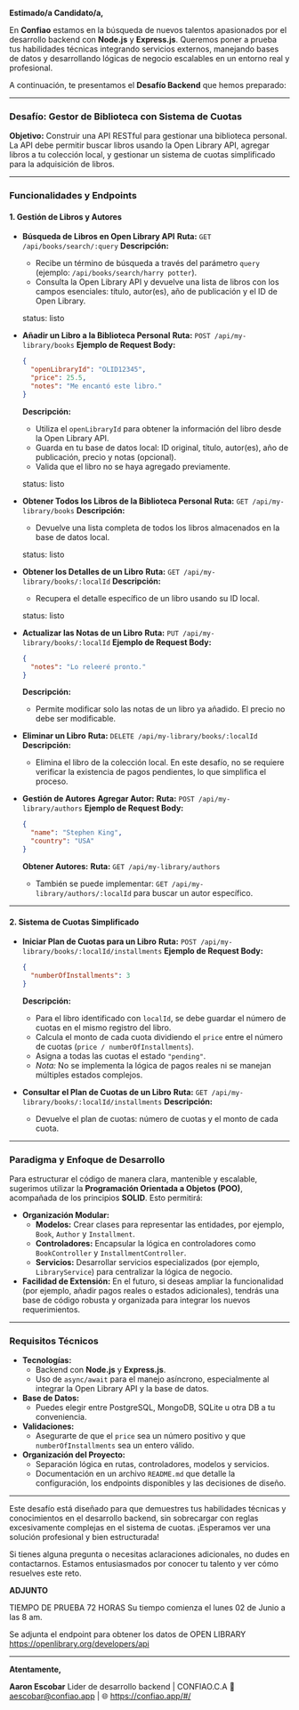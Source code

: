 **Estimado/a Candidato/a,**

En **Confiao** estamos en la búsqueda de nuevos talentos apasionados por
el desarrollo backend con **Node.js** y **Express.js**. Queremos poner a
prueba tus habilidades técnicas integrando servicios externos, manejando
bases de datos y desarrollando lógicas de negocio escalables en un
entorno real y profesional.

A continuación, te presentamos el **Desafío Backend** que hemos
preparado:

---

### **Desafío: Gestor de Biblioteca con Sistema de Cuotas**

**Objetivo:**
Construir una API RESTful para gestionar una biblioteca personal. La API
debe permitir buscar libros usando la Open Library API, agregar libros a
tu colección local, y gestionar un sistema de cuotas simplificado para
la adquisición de libros.

---

### **Funcionalidades y Endpoints**

#### 1. **Gestión de Libros y Autores**

- **Búsqueda de Libros en Open Library API**
  **Ruta:** `GET /api/books/search/:query`
  **Descripción:**

  - Recibe un término de búsqueda a través del parámetro `query`
    (ejemplo: `/api/books/search/harry potter`).
  - Consulta la Open Library API y devuelve una lista de libros con los
    campos esenciales: título, autor(es), año de publicación y el ID de Open
    Library.

  status: listo

- **Añadir un Libro a la Biblioteca Personal**
  **Ruta:** `POST /api/my-library/books`
  **Ejemplo de Request Body:**

  ```json
  {
    "openLibraryId": "OLID12345",
    "price": 25.5,
    "notes": "Me encantó este libro."
  }
  ```

  **Descripción:**

  - Utiliza el `openLibraryId` para obtener la información del libro
    desde la Open Library API.
  - Guarda en tu base de datos local: ID original, título, autor(es),
    año de publicación, precio y notas (opcional).
  - Valida que el libro no se haya agregado previamente.

  status: listo

- **Obtener Todos los Libros de la Biblioteca Personal**
  **Ruta:** `GET /api/my-library/books`
  **Descripción:**

  - Devuelve una lista completa de todos los libros almacenados en la
    base de datos local.

  status: listo

- **Obtener los Detalles de un Libro**
  **Ruta:** `GET /api/my-library/books/:localId`
  **Descripción:**

  - Recupera el detalle específico de un libro usando su ID local.

  status: listo

- **Actualizar las Notas de un Libro**
  **Ruta:** `PUT /api/my-library/books/:localId`
  **Ejemplo de Request Body:**

  ```json
  {
    "notes": "Lo releeré pronto."
  }
  ```

  **Descripción:**

  - Permite modificar solo las notas de un libro ya añadido. El precio
    no debe ser modificable.

- **Eliminar un Libro**
  **Ruta:** `DELETE /api/my-library/books/:localId`
  **Descripción:**

  - Elimina el libro de la colección local. En este desafío, no se
    requiere verificar la existencia de pagos pendientes, lo que simplifica
    el proceso.

- **Gestión de Autores**
  **Agregar Autor:**
  **Ruta:** `POST /api/my-library/authors`
  **Ejemplo de Request Body:**

  ```json
  {
    "name": "Stephen King",
    "country": "USA"
  }
  ```

  **Obtener Autores:**
  **Ruta:** `GET /api/my-library/authors`

  - También se puede implementar: `GET /api/my-library/authors/:localId`
    para buscar un autor específico.

---

#### 2. **Sistema de Cuotas Simplificado**

- **Iniciar Plan de Cuotas para un Libro**
  **Ruta:** `POST /api/my-library/books/:localId/installments`
  **Ejemplo de Request Body:**

  ```json
  {
    "numberOfInstallments": 3
  }
  ```

  **Descripción:**

  - Para el libro identificado con `localId`, se debe guardar el número
    de cuotas en el mismo registro del libro.
  - Calcula el monto de cada cuota dividiendo el `price` entre el número
    de cuotas (`price / numberOfInstallments`).
  - Asigna a todas las cuotas el estado `"pending"`.
  - _Nota:_ No se implementa la lógica de pagos reales ni se manejan
    múltiples estados complejos.

- **Consultar el Plan de Cuotas de un Libro**
  **Ruta:** `GET /api/my-library/books/:localId/installments`
  **Descripción:**
  - Devuelve el plan de cuotas: número de cuotas y el monto de cada
    cuota.

---

### **Paradigma y Enfoque de Desarrollo**

Para estructurar el código de manera clara, mantenible y escalable,
sugerimos utilizar la **Programación Orientada a Objetos (POO)**,
acompañada de los principios **SOLID**. Esto permitirá:

- **Organización Modular:**
  - **Modelos:** Crear clases para representar las entidades, por
    ejemplo, `Book`, `Author` y `Installment`.
  - **Controladores:** Encapsular la lógica en controladores como
    `BookController` y `InstallmentController`.
  - **Servicios:** Desarrollar servicios especializados (por ejemplo,
    `LibraryService`) para centralizar la lógica de negocio.
- **Facilidad de Extensión:** En el futuro, si deseas ampliar la
  funcionalidad (por ejemplo, añadir pagos reales o estados adicionales),
  tendrás una base de código robusta y organizada para integrar los nuevos
  requerimientos.

---

### **Requisitos Técnicos**

- **Tecnologías:**
  - Backend con **Node.js** y **Express.js**.
  - Uso de `async/await` para el manejo asíncrono, especialmente al
    integrar la Open Library API y la base de datos.
- **Base de Datos:**
  - Puedes elegir entre PostgreSQL, MongoDB, SQLite u otra DB a tu
    conveniencia.
- **Validaciones:**
  - Asegurarte de que el `price` sea un número positivo y que
    `numberOfInstallments` sea un entero válido.
- **Organización del Proyecto:**
  - Separación lógica en rutas, controladores, modelos y servicios.
  - Documentación en un archivo `README.md` que detalle la
    configuración, los endpoints disponibles y las decisiones de diseño.

---

Este desafío está diseñado para que demuestres tus habilidades técnicas
y conocimientos en el desarrollo backend, sin sobrecargar con reglas
excesivamente complejas en el sistema de cuotas. ¡Esperamos ver una
solución profesional y bien estructurada!

Si tienes alguna pregunta o necesitas aclaraciones adicionales, no dudes
en contactarnos. Estamos entusiasmados por conocer tu talento y ver cómo
resuelves este reto.

**ADJUNTO**

TIEMPO DE PRUEBA 72 HORAS Su tiempo comienza el lunes 02 de Junio a las
8 am.

Se adjunta el endpoint para obtener los datos de OPEN LIBRARY
https://openlibrary.org/developers/api

---

**Atentamente,**

**Aaron Escobar**
Lider de desarrollo backend | CONFIAO.C.A
📧 aescobar@confiao.app | 🌐 https://confiao.app/#/
